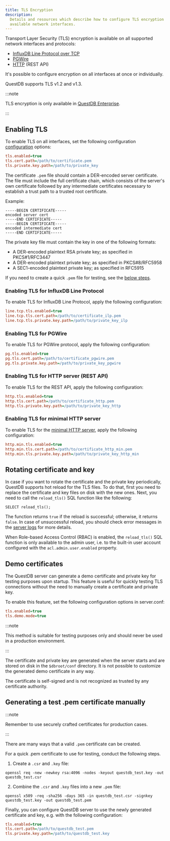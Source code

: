 ```yaml
---
title: TLS Encryption
description:
  Details and resources which describe how to configure TLS encryption for
  available network interfaces.
---
```


Transport Layer Security (TLS) encryption is available on all supported network
interfaces and protocols:

- [InfluxDB Line Protocol over TCP](/docs/reference/api/ilp/overview/)
- [PGWire](/docs/reference/api/postgres/)
- [HTTP](/docs/reference/api/rest/) (REST API)

It's possible to configure encryption on all interfaces at once or individually.

QuestDB supports TLS v1.2 and v1.3.

:::note

TLS encryption is only available in [QuestDB Enterprise](/enterprise/).

:::

## Enabling TLS

To enable TLS on all interfaces, set the following configuration
[configuration](/docs/configuration/) options:

```ini title=server.conf
tls.enabled=true
tls.cert.path=/path/to/certificate.pem
tls.private.key.path=/path/to/private_key
```

The certificate `.pem` file should contain a DER-encoded server certificate. The
file must include the full certificate chain, which consists of the server's own
certificate followed by any intermediate certificates necessary to establish a
trust path to a trusted root certificate.

Example:

```
-----BEGIN CERTIFICATE-----
encoded server cert
-----END CERTIFICATE-----
-----BEGIN CERTIFICATE-----
encoded intermediate cert
-----END CERTIFICATE-----
```

The private key file must contain the key in one of the following formats:

- A DER-encoded plaintext RSA private key; as specified in PKCS#1/RFC3447
- A DER-encoded plaintext private key; as specified in PKCS#8/RFC5958
- A SEC1-encoded plaintext private key; as specified in RFC5915

If you need to create a quick `.pem` file for testing, see the
[below steps](/docs/operations/tls/#generating-a-test-pem-certificate).

### Enabling TLS for InfluxDB Line Protocol

To enable TLS for InfluxDB Line Protocol, apply the following configuration:

```ini title=server.conf
line.tcp.tls.enabled=true
line.tcp.tls.cert.path=/path/to/certificate_ilp.pem
line.tcp.tls.private.key.path=/path/to/private_key_ilp
```

### Enabling TLS for PGWire

To enable TLS for PGWire protocol, apply the following configuration:

```ini title=server.conf
pg.tls.enabled=true
pg.tls.cert.path=/path/to/certificate_pgwire.pem
pg.tls.private.key.path=/path/to/private_key_pgwire
```

### Enabling TLS for HTTP server (REST API)

To enable TLS for the REST API, apply the following configuration:

```ini title=server.conf
http.tls.enabled=true
http.tls.cert.path=/path/to/certificate_http.pem
http.tls.private.key.path=/path/to/private_key_http
```

### Enabling TLS for minimal HTTP server

To enable TLS for the
[minimal HTTP server](/docs/operations/logging-metrics/#minimal-http-server),
apply the following configuration:

```ini title=server.conf
http.min.tls.enabled=true
http.min.tls.cert.path=/path/to/certificate_http_min.pem
http.min.tls.private.key.path=/path/to/private_key_http_min
```

## Rotating certificate and key

In case if you want to rotate the certificate and the private key periodically,
QuestDB supports hot reload for the TLS files. To do that, first you need to
replace the certificate and key files on disk with the new ones. Next, you need
to call the `reload_tls()` SQL function like the following:

```questdb-sql
SELECT reload_tls();
```

The function returns `true` if the reload is successful; otherwise, it returns
`false`. In case of unsuccessful reload, you should check error messages in the
[server logs](/docs/operations/logging-metrics/) for more details.

When Role-based Access Control (RBAC) is enabled, the `reload_tls()` SQL
function is only available to the admin user, i.e. to the built-in user account
configured with the `acl.admin.user.enabled` property.

## Demo certificates

The QuestDB server can generate a demo certificate and private key for testing
purposes upon startup. This feature is useful for quickly testing TLS
connections without the need to manually create a certificate and private key.

To enable this feature, set the following configuration options in server.conf:

```ini title=server.conf
tls.enabled=true
tls.demo.mode=true
```

:::note

This method is suitable for testing purposes only and should never be used in a
production environment.

:::

The certificate and private key are generated when the server starts and are
stored on disk in the `$dbroot/conf` directory. It is not possible to customize
the generated demo certificate in any way.

The certificate is self-signed and is not recognized as trusted by any
certificate authority.

## Generating a test .pem certificate manually

:::note

Remember to use securely crafted certificates for production cases.

:::

There are many ways that a valid `.pem` certificate can be created.

For a quick .pem certificate to use for testing, conduct the following steps.

1. Create a `.csr` and `.key` file:

```shell title=OpenSSL
openssl req -new -newkey rsa:4096 -nodes -keyout questdb_test.key -out questdb_test.csr
```

2. Combine the `.csr` and `.key` files into a new `.pem` file:

```shell title=OpenSSL
openssl x509 -req -sha256 -days 365 -in questdb_test.csr -signkey questdb_test.key -out questdb_test.pem
```

Finally, you can configure QuestDB server to use the newly generated certificate
and key, e.g. with the following configuration:

```ini title=server.conf
tls.enabled=true
tls.cert.path=/path/to/questdb_test.pem
tls.private.key.path=/path/to/questdb_test.key
```

